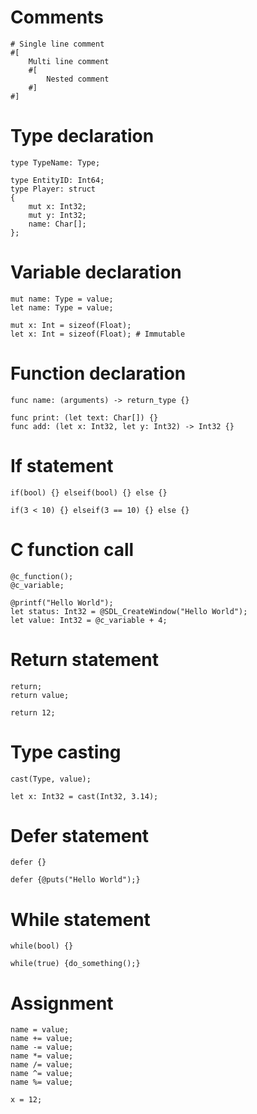 # Comments

```erw
# Single line comment
#[
	Multi line comment
	#[
		Nested comment 
	#]
#]
```

# Type declaration

```erw
type TypeName: Type;

type EntityID: Int64;
type Player: struct 
{
	mut x: Int32;
	mut y: Int32;
	name: Char[];
};
```

# Variable declaration

```erw
mut name: Type = value;
let name: Type = value;

mut x: Int = sizeof(Float); 
let x: Int = sizeof(Float); # Immutable
```

# Function declaration

```erw
func name: (arguments) -> return_type {}

func print: (let text: Char[]) {}
func add: (let x: Int32, let y: Int32) -> Int32 {}
```

# If statement

```erw
if(bool) {} elseif(bool) {} else {}

if(3 < 10) {} elseif(3 == 10) {} else {}
```

# C function call

```erw
@c_function();
@c_variable;

@printf("Hello World");
let status: Int32 = @SDL_CreateWindow("Hello World");
let value: Int32 = @c_variable + 4;
```

# Return statement

```erw
return;
return value;

return 12;
```

# Type casting

```erw
cast(Type, value);

let x: Int32 = cast(Int32, 3.14);
```

# Defer statement

```erw
defer {}

defer {@puts("Hello World");}
```

# While statement

```erw
while(bool) {}

while(true) {do_something();}
```

# Assignment

```erw
name = value;
name += value;
name -= value;
name *= value;
name /= value;
name ^= value;
name %= value;

x = 12;
```
